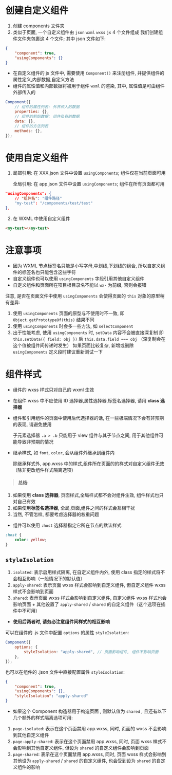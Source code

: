 # 创建自定义组件

1. 创建 components 文件夹
2. 类似于页面, 一个自定义组件由 `json` `wxml` `wxss` `js` 4 个文件组成
   我们创建组件文件夹包裹这 4 个文件; 其中 json 文件如下:

```json
{
    "component": true,
    "usingComponents": {}
}
```

-   在自定义组件的 js 文件中, 需要使用 `Component()` 来注册组件, 并提供组件的属性定义,内部数据,自定义方法
-   组件的属性值和内部数据将被用于组件 `wxml` 的渲染, 其中, 属性值是可由组件外部传入的

```js
Component({
    // 组件的属性列表: 外界传入的数据
    properties: {},
    // 组件的初始数据: 组件私有的数据
    data: {},
    // 组件的方法列表
    methods: {},
});
```

# 使用自定义组件

1. 局部引用: 在 XXX.json 文件中设置 `usingComponents`; 组件仅在当前页面可用

    全局引用: 在 app.json 文件中设置 `usingComponents`; 组件在所有页面都可用

```json
"usingComponents": {
    // "组件名": "组件路径"
    "my-test": "/components/test/test"
},
```

2. 在 WXML 中使用自定义组件

```html
<my-test></my-test>
```

# 注意事项

-   因为 WXML 节点标签名只能是小写字母,中划线,下划线的组合, 所以自定义组件的标签名也只能包含这些字符
-   自定义组件也可以使用 `usingComponents` 字段引用其他自定义组件
-   自定义组件和页面所在项目根目录名不能以 `wx-` 为前缀, 否则会报错

注意, 是否在页面文件中使用 `usingComponents` 会使得页面的 `this` 对象的原型稍有差异:

1. 使用 `usingComponents` 页面的原型与不使用时不一致, 即 `Object.getPrototypeOf(this)` 结果不同
2. 使用 `usingComponents` 时会多一些方法, 如 `selectComponent`
3. 出于性能考虑, 使用 `usingComponents` 时, `setData` 内容不会被直接深复制
   即 `this.setData({ field: obj })` 后 `this.data.field === obj` （深复制会在这个值被组件间传递时发生）
   如果页面比较复杂, 新增或删除 `usingComponents` 定义段时建议重新测试一下

# 组件样式

-   组件的 wxss 样式只对自己的 wxml 生效

-   在组件 wxss 中不应使用 ID 选择器,属性选择器,标签名选择器, 请用 **class 选择器**

-   组件和引用组件的页面中使用后代选择器的话, 在一些极端情况下会有非预期的表现, 请避免使用

    子元素选择器 `.a > .b` 只能用于 view 组件与其子节点之间, 用于其他组件可能导致非预期的情况

-   继承样式, 如 `font`, `color`, 会从组件外继承到组件内

    除继承样式外, app.wxss 中的样式,组件所在页面的的样式对自定义组件无效（除非更改组件样式隔离选项）

> #### 总结:

1. 如果使用 **class 选择器**, 页面样式,全局样式都不会对组件生效, 组件样式也只对自己有效
2. 如果使用**标签名选择器**, 全局,页面,组件之间的样式会互相干扰
3. 当然, 不管怎样, 都要考虑选择器的权重问题

-   组件可以使用 `:host` 选择器指定它所在节点的默认样式

```css
:host {
    color: yellow;
}
```

## `styleIsolation`

1. `isolated`: 表示启用样式隔离, 在自定义组件内外, 使用 class 指定的样式将不会相互影响（一般情况下的默认值）
2. `apply-shared`: 表示页面 wxss 样式会影响到自定义组件, 但自定义组件 wxss 样式不会影响到页面
3. `shared`: 表示页面 wxss 样式会影响到自定义组件, 自定义组件 wxss 样式也会影响页面 + 其他设置了 `apply-shared` / `shared` 的自定义组件（这个选项在插件中不可用）

-   **使用后两者时, 请务必注意组件间样式的相互影响**

可以在组件的 .js 文件中配置 `options` 的属性 `styleIsolation`:

```js
Component({
    options: {
        styleIsolation: "apply-shared", // 页面影响组件, 组件不影响页面
    },
});
```

也可以在组件的 .json 文件中直接配置属性 `styleIsolation`:

```json
{
    "component": true,
    "usingComponents": {},
    "styleIsolation": "apply-shared"
}
```

-   如果这个 Component 构造器用于构造页面 , 则默认值为 `shared` , 且还有以下几个额外的样式隔离选项可用:

1. `page-isolated`: 表示在这个页面禁用 app.wxss, 同时, 页面的 wxss 不会影响到其他自定义组件
2. `page-apply-shared`: 表示在这个页面禁用 app.wxss, 同时, 页面 wxss 样式不会影响到其他自定义组件, 但设为 `shared` 的自定义组件会影响到页面
3. `page-shared`: 表示在这个页面禁用 app.wxss, 同时, 页面 wxss 样式会影响到其他设为 `apply-shared` / `shared` 的自定义组件, 也会受到设为 `shared` 的自定义组件的影响
